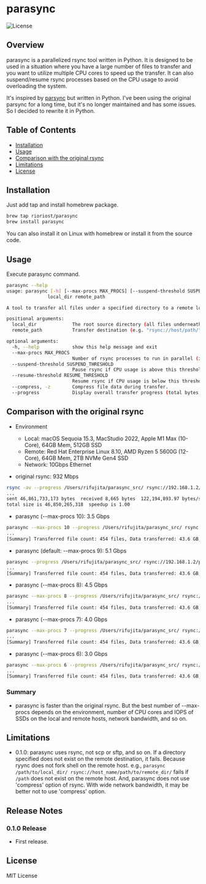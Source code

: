 # parasync

![License](https://img.shields.io/badge/license-MIT-blue.svg)

## Overview

parasync is a parallelized rsync tool written in Python.
It is designed to be used in a situation where you have a large number of files to transfer and you want to utilize multiple CPU cores to speed up the transfer.
It can also suspend/resume rsync processes based on the CPU usage to avoid overloading the system.

It's inspired by [parsync](https://github.com/hjmangalam/parsync) but written in Python.
I've been using the original parsync for a long time, but it's no longer maintained and has some issues. So I decided to rewrite it in Python.

## Table of Contents

- [Installation](#installation)
- [Usage](#usage)
- [Comparison with the original rsync](#comparison-with-the-original-rsync)
- [Limitations](#limitations)
- [License](#license)

## Installation

Just add tap and install homebrew package.

```bash
brew tap rioriost/parasync
brew install parasync
```

You can also install it on Linux with homebrew or install it from the source code.

## Usage

Execute parasync command.

```bash
parasync --help
usage: parasync [-h] [--max-procs MAX_PROCS] [--suspend-threshold SUSPEND_THRESHOLD] [--resume-threshold RESUME_THRESHOLD] [--compress] [--progress]
               local_dir remote_path

A tool to transfer all files under a specified directory to a remote location using rsync.

positional arguments:
  local_dir             The root source directory (all files underneath will be transferred).
  remote_path           Transfer destination (e.g. "rsync://host/path/").

optional arguments:
  -h, --help            show this help message and exit
  --max-procs MAX_PROCS
                        Number of rsync processes to run in parallel (if not specified, the number of CPU cores is used).
  --suspend-threshold SUSPEND_THRESHOLD
                        Pause rsync if CPU usage is above this threshold (default: 80.0).
  --resume-threshold RESUME_THRESHOLD
                        Resume rsync if CPU usage is below this threshold (default: 60.0).
  --compress, -z        Compress file data during transfer.
  --progress            Display overall transfer progress (total bytes, transfer rate, CPU usage, etc.) every second.
```

## Comparison with the original rsync

* Environment
  * Local: macOS Sequoia 15.3, MacStudio 2022, Apple M1 Max (10-Core), 64GB Mem, 512GB SSD
  * Remote: Red Hat Enterprise Linux 8.10, AMD Ryzen 5 5600G (12-Core), 64GB Mem, 2TB NVMe Gen4 SSD
  * Network: 10Gbps Ethernet

* original rsync: 932 Mbps
```bash
rsync -av --progress /Users/rifujita/parasync_src/ rsync://192.168.1.2/parasync_tgt/
...
sent 46,861,733,173 bytes  received 8,665 bytes  122,194,893.97 bytes/sec
total size is 46,850,265,318  speedup is 1.00
```

* parasync (--max-procs 10): 3.5 Gbps
```bash
parasync --max-procs 10 --progress /Users/rifujita/parasync_src/ rsync://192.168.1.2/parasync_tgt/
...
[Summary] Transferred file count: 454 files, Data transferred: 43.6 GB, Average transfer speed: 3.5 Gbps (Total time: 107.8 seconds)
```

* parasync (default: --max-procs 9): 5.1 Gbps
```bash
parasync --progress /Users/rifujita/parasync_src/ rsync://192.168.1.2/parasync_tgt/
...
[Summary] Transferred file count: 454 files, Data transferred: 43.6 GB, Average transfer speed: 5.1 Gbps (Total time: 74.0 seconds)
```

* parasync (--max-procs 8): 4.5 Gbps
```bash
parasync --max-procs 8 --progress /Users/rifujita/parasync_src/ rsync://192.168.1.2/parasync_tgt/
...
[Summary] Transferred file count: 454 files, Data transferred: 43.6 GB, Average transfer speed: 4.5 Gbps (Total time: 83.2 seconds)
```

* parasync (--max-procs 7): 4.0 Gbps
```bash
parasync --max-procs 7 --progress /Users/rifujita/parasync_src/ rsync://192.168.1.2/parasync_tgt/
...
[Summary] Transferred file count: 454 files, Data transferred: 43.6 GB, Average transfer speed: 4.0 Gbps (Total time: 93.4 seconds)
```

* parasync (--max-procs 6): 3.0 Gbps
```bash
parasync --max-procs 6 --progress /Users/rifujita/parasync_src/ rsync://192.168.1.2/parasync_tgt/
...
[Summary] Transferred file count: 454 files, Data transferred: 43.6 GB, Average transfer speed: 3.0 Gbps (Total time: 125.2 seconds)
```

### Summary
* parasync is faster than the original rsync. But the best number of --max-procs depends on the environment, number of CPU cores and IOPS of SSDs on the local and remote hosts, network bandwidth, and so on.

## Limitations
* 0.1.0: parasync uses rsync, not scp or sftp, and so on. If a directory specified does not exist on the remote destination, it fails. Because ryync does not fork shell on the remote host.
  e.g., `parasync /path/to/local_dir/ rsync://host_name/path/to/remote_dir/` fails if `/path` does not exist on the remote host.
  And, parasync does not use 'compress' option of rsync. With wide network bandwidth, it may be better not to use 'compress' option.

## Release Notes

### 0.1.0 Release
* First release.

## License
MIT License
